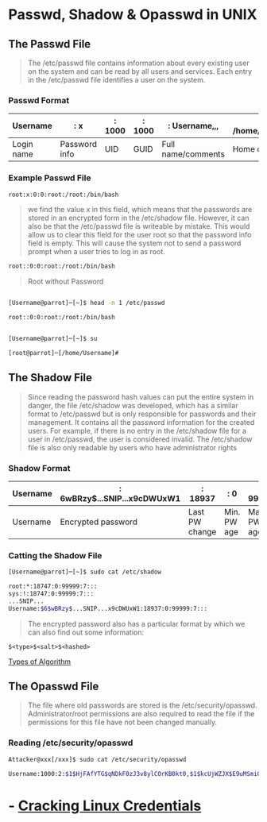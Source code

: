 # Passwd, Shadow & Opasswd in UNIX

## The Passwd File
> The /etc/passwd file contains information about every existing user on the system and can be read by all users and services. Each entry in the /etc/passwd file identifies a user on the system.

### Passwd Format

| Username	| :	x | :	1000 | :	1000 | :	Username,,, | :	/home/Username | :	/bin/bash |
| --------  | ---- |  -------- | -------- | ----------- | ----------- | --------- |  
| Login name | Password info | UID | GUID | Full name/comments | Home directory | Shell |

### Example Passwd File
```bash
root:x:0:0:root:/root:/bin/bash
```

> we find the value x in this field, which means that the passwords are stored in an encrypted form in the /etc/shadow file. However, it can also be that the /etc/passwd file is writeable by mistake. This would allow us to clear this field for the user root so that the password info field is empty. This will cause the system not to send a password prompt when a user tries to log in as root.
```bash
root::0:0:root:/root:/bin/bash
```
>Root without Password
```bash

[Username@parrot]─[~]$ head -n 1 /etc/passwd

root::0:0:root:/root:/bin/bash


[Username@parrot]─[~]$ su

[root@parrot]─[/home/Username]#
```

## The Shadow File

>Since reading the password hash values can put the entire system in danger, the file /etc/shadow was developed, which has a similar format to /etc/passwd but is only responsible for passwords and their management. It contains all the password information for the created users. For example, if there is no entry in the /etc/shadow file for a user in /etc/passwd, the user is considered invalid. The /etc/shadow file is also only readable by users who have administrator rights

### Shadow Format
| Username	| :	$6$wBRzy$...SNIP...x9cDWUxW1	| :	18937	| :	0	| :	99999	| :	7	| :	| :	| : |
| --------   |   ---------------------------     |  ----- |  ---- |  ------ |  ------ | ---- |  -------- |  ------ |
| Username		| Encrypted password		| Last PW change		| Min. PW age		| Max. PW age		| Warning period	| Inactivity period	| Expiration date	| Unused |

### Catting the Shadow File

```bash
[Username@parrot]─[~]$ sudo cat /etc/shadow

root:*:18747:0:99999:7:::
sys:!:18747:0:99999:7:::
...SNIP...
Username:$6$wBRzy$...SNIP...x9cDWUxW1:18937:0:99999:7:::
```
>The encrypted password also has a particular format by which we can also find out some information:
```
$<type>$<salt>$<hashed>
```
[Types of Algorithm](/Useful_Pages/Hash.md)

## The Opasswd File

> The file where old passwords are stored is the /etc/security/opasswd. Administrator/root permissions are also required to read the file if the permissions for this file have not been changed manually.

### Reading /etc/security/opasswd
```bash
Attacker@xxx[/xxx]$ sudo cat /etc/security/opasswd

Username:1000:2:$1$HjFAfYTG$qNDkF0zJ3v8ylCOrKB0kt0,$1$kcUjWZJX$E9uMSmiQeRh4pAAgzuvkq1
```


# - [Cracking Linux Credentials](/Useful_Pages/Cracking_Linux_Credentials.md)